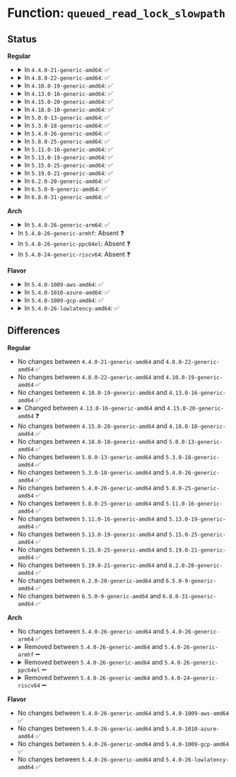 # Function: <code>queued_read_lock_slowpath</code>

## Status
<b>Regular</b>
<ul>
<li>
<details>
<summary>In <code>4.4.0-21-generic-amd64</code>: ✅</summary>

```c
void queued_read_lock_slowpath(struct qrwlock * lock, u32 cnts)
```

```json
{
  "name": "queued_read_lock_slowpath",
  "collision_type": "Unique Global",
  "inline_type": "No",
  "funcs": [
    {
      "addr": 18446744071579680192,
      "name": "queued_read_lock_slowpath",
      "external": true,
      "loc": "kernel/locking/qrwlock.c:67",
      "file": "kernel/locking/qrwlock.c",
      "inline": "seen, unknown",
      "caller_inline": [],
      "caller_func": [
        "kernel/locking/spinlock.c:_raw_read_lock",
        "kernel/locking/spinlock.c:_raw_read_lock_irq",
        "kernel/locking/spinlock.c:_raw_read_lock_bh",
        "kernel/locking/spinlock.c:_raw_read_lock_irqsave"
      ]
    }
  ],
  "symbols": [
    {
      "addr": 18446744071579680192,
      "name": "queued_read_lock_slowpath",
      "section": ".text",
      "bind": "STB_GLOBAL",
      "size": 145
    }
  ]
}
```
</details>
</li>
<li>
<details>
<summary>In <code>4.8.0-22-generic-amd64</code>: ✅</summary>

```c
void queued_read_lock_slowpath(struct qrwlock * lock, u32 cnts)
```

```json
{
  "name": "queued_read_lock_slowpath",
  "collision_type": "Unique Global",
  "inline_type": "No",
  "funcs": [
    {
      "addr": 18446744071579699408,
      "name": "queued_read_lock_slowpath",
      "external": true,
      "loc": "kernel/locking/qrwlock.c:67",
      "file": "kernel/locking/qrwlock.c",
      "inline": "seen, unknown",
      "caller_inline": [],
      "caller_func": [
        "kernel/locking/spinlock.c:_raw_read_lock_irqsave",
        "kernel/locking/spinlock.c:_raw_read_lock_irq",
        "kernel/locking/spinlock.c:_raw_read_lock_bh",
        "kernel/locking/spinlock.c:_raw_read_lock"
      ]
    }
  ],
  "symbols": [
    {
      "addr": 18446744071579699408,
      "name": "queued_read_lock_slowpath",
      "section": ".text",
      "bind": "STB_GLOBAL",
      "size": 145
    }
  ]
}
```
</details>
</li>
<li>
<details>
<summary>In <code>4.10.0-19-generic-amd64</code>: ✅</summary>

```c
void queued_read_lock_slowpath(struct qrwlock * lock, u32 cnts)
```

```json
{
  "name": "queued_read_lock_slowpath",
  "collision_type": "Unique Global",
  "inline_type": "No",
  "funcs": [
    {
      "addr": 18446744071579726656,
      "name": "queued_read_lock_slowpath",
      "external": true,
      "loc": "kernel/locking/qrwlock.c:67",
      "file": "kernel/locking/qrwlock.c",
      "inline": "seen, unknown",
      "caller_inline": [],
      "caller_func": [
        "kernel/locking/spinlock.c:_raw_read_lock_irqsave",
        "kernel/locking/spinlock.c:_raw_read_lock_irq",
        "kernel/locking/spinlock.c:_raw_read_lock_bh",
        "kernel/locking/spinlock.c:_raw_read_lock"
      ]
    }
  ],
  "symbols": [
    {
      "addr": 18446744071579726656,
      "name": "queued_read_lock_slowpath",
      "section": ".text",
      "bind": "STB_GLOBAL",
      "size": 145
    }
  ]
}
```
</details>
</li>
<li>
<details>
<summary>In <code>4.13.0-16-generic-amd64</code>: ✅</summary>

```c
void queued_read_lock_slowpath(struct qrwlock * lock, u32 cnts)
```

```json
{
  "name": "queued_read_lock_slowpath",
  "collision_type": "Unique Global",
  "inline_type": "No",
  "funcs": [
    {
      "addr": 18446744071579722624,
      "name": "queued_read_lock_slowpath",
      "external": true,
      "loc": "kernel/locking/qrwlock.c:68",
      "file": "kernel/locking/qrwlock.c",
      "inline": "seen, unknown",
      "caller_inline": [],
      "caller_func": [
        "kernel/locking/spinlock.c:_raw_read_lock_irqsave",
        "kernel/locking/spinlock.c:_raw_read_lock_irq",
        "kernel/locking/spinlock.c:_raw_read_lock_bh",
        "kernel/locking/spinlock.c:_raw_read_lock"
      ]
    }
  ],
  "symbols": [
    {
      "addr": 18446744071579722624,
      "name": "queued_read_lock_slowpath",
      "section": ".text",
      "bind": "STB_GLOBAL",
      "size": 145
    }
  ]
}
```
</details>
</li>
<li>
<details>
<summary>In <code>4.15.0-20-generic-amd64</code>: ✅</summary>

```c
void queued_read_lock_slowpath(struct qrwlock * lock)
```

```json
{
  "name": "queued_read_lock_slowpath",
  "collision_type": "Unique Global",
  "inline_type": "No",
  "funcs": [
    {
      "addr": 18446744071579755312,
      "name": "queued_read_lock_slowpath",
      "external": true,
      "loc": "kernel/locking/qrwlock.c:30",
      "file": "kernel/locking/qrwlock.c",
      "inline": "seen, unknown",
      "caller_inline": [],
      "caller_func": [
        "kernel/locking/spinlock.c:_raw_read_lock_irqsave",
        "kernel/locking/spinlock.c:_raw_read_lock_irq",
        "kernel/locking/spinlock.c:_raw_read_lock_bh",
        "kernel/locking/spinlock.c:_raw_read_lock"
      ]
    }
  ],
  "symbols": [
    {
      "addr": 18446744071579755312,
      "name": "queued_read_lock_slowpath",
      "section": ".text",
      "bind": "STB_GLOBAL",
      "size": 117
    }
  ]
}
```
</details>
</li>
<li>
<details>
<summary>In <code>4.18.0-10-generic-amd64</code>: ✅</summary>

```c
void queued_read_lock_slowpath(struct qrwlock * lock)
```

```json
{
  "name": "queued_read_lock_slowpath",
  "collision_type": "Unique Global",
  "inline_type": "No",
  "funcs": [
    {
      "addr": 18446744071579789568,
      "name": "queued_read_lock_slowpath",
      "external": true,
      "loc": "kernel/locking/qrwlock.c:30",
      "file": "kernel/locking/qrwlock.c",
      "inline": "seen, unknown",
      "caller_inline": [],
      "caller_func": [
        "kernel/locking/spinlock.c:_raw_read_lock_irqsave",
        "kernel/locking/spinlock.c:_raw_read_lock_irq",
        "kernel/locking/spinlock.c:_raw_read_lock_bh",
        "kernel/locking/spinlock.c:_raw_read_lock"
      ]
    }
  ],
  "symbols": [
    {
      "addr": 18446744071579789568,
      "name": "queued_read_lock_slowpath",
      "section": ".text",
      "bind": "STB_GLOBAL",
      "size": 123
    }
  ]
}
```
</details>
</li>
<li>
<details>
<summary>In <code>5.0.0-13-generic-amd64</code>: ✅</summary>

```c
void queued_read_lock_slowpath(struct qrwlock * lock)
```

```json
{
  "name": "queued_read_lock_slowpath",
  "collision_type": "Unique Global",
  "inline_type": "No",
  "funcs": [
    {
      "addr": 18446744071579836160,
      "name": "queued_read_lock_slowpath",
      "external": true,
      "loc": "kernel/locking/qrwlock.c:30",
      "file": "kernel/locking/qrwlock.c",
      "inline": "seen, unknown",
      "caller_inline": [],
      "caller_func": [
        "kernel/locking/spinlock.c:_raw_read_lock_irqsave",
        "kernel/locking/spinlock.c:_raw_read_lock_irq",
        "kernel/locking/spinlock.c:_raw_read_lock_bh",
        "kernel/locking/spinlock.c:_raw_read_lock"
      ]
    }
  ],
  "symbols": [
    {
      "addr": 18446744071579836160,
      "name": "queued_read_lock_slowpath",
      "section": ".text",
      "bind": "STB_GLOBAL",
      "size": 121
    }
  ]
}
```
</details>
</li>
<li>
<details>
<summary>In <code>5.3.0-18-generic-amd64</code>: ✅</summary>

```c
void queued_read_lock_slowpath(struct qrwlock * lock)
```

```json
{
  "name": "queued_read_lock_slowpath",
  "collision_type": "Unique Global",
  "inline_type": "No",
  "funcs": [
    {
      "addr": 18446744071579870320,
      "name": "queued_read_lock_slowpath",
      "external": true,
      "loc": "kernel/locking/qrwlock.c:21",
      "file": "kernel/locking/qrwlock.c",
      "inline": "seen, unknown",
      "caller_inline": [],
      "caller_func": [
        "kernel/locking/spinlock.c:_raw_read_lock_irqsave",
        "kernel/locking/spinlock.c:_raw_read_lock_irq",
        "kernel/locking/spinlock.c:_raw_read_lock_bh",
        "kernel/locking/spinlock.c:_raw_read_lock"
      ]
    }
  ],
  "symbols": [
    {
      "addr": 18446744071579870320,
      "name": "queued_read_lock_slowpath",
      "section": ".text",
      "bind": "STB_GLOBAL",
      "size": 121
    }
  ]
}
```
</details>
</li>
<li>
<details>
<summary>In <code>5.4.0-26-generic-amd64</code>: ✅</summary>

```c
void queued_read_lock_slowpath(struct qrwlock * lock)
```

```json
{
  "name": "queued_read_lock_slowpath",
  "collision_type": "Unique Global",
  "inline_type": "No",
  "funcs": [
    {
      "addr": 18446744071579918928,
      "name": "queued_read_lock_slowpath",
      "external": true,
      "loc": "kernel/locking/qrwlock.c:21",
      "file": "kernel/locking/qrwlock.c",
      "inline": "seen, unknown",
      "caller_inline": [],
      "caller_func": [
        "kernel/locking/spinlock.c:_raw_read_lock_irqsave",
        "kernel/locking/spinlock.c:_raw_read_lock_irq",
        "kernel/locking/spinlock.c:_raw_read_lock_bh",
        "kernel/locking/spinlock.c:_raw_read_lock"
      ]
    }
  ],
  "symbols": [
    {
      "addr": 18446744071579918928,
      "name": "queued_read_lock_slowpath",
      "section": ".text",
      "bind": "STB_GLOBAL",
      "size": 121
    }
  ]
}
```
</details>
</li>
<li>
<details>
<summary>In <code>5.8.0-25-generic-amd64</code>: ✅</summary>

```c
void queued_read_lock_slowpath(struct qrwlock * lock)
```

```json
{
  "name": "queued_read_lock_slowpath",
  "collision_type": "Unique Global",
  "inline_type": "No",
  "funcs": [
    {
      "addr": 18446744071579963760,
      "name": "queued_read_lock_slowpath",
      "external": true,
      "loc": "kernel/locking/qrwlock.c:21",
      "file": "kernel/locking/qrwlock.c",
      "inline": "seen, unknown",
      "caller_inline": [],
      "caller_func": [
        "kernel/locking/spinlock.c:_raw_read_lock_irqsave",
        "kernel/locking/spinlock.c:_raw_read_lock_irq",
        "kernel/locking/spinlock.c:_raw_read_lock_bh",
        "kernel/locking/spinlock.c:_raw_read_lock"
      ]
    }
  ],
  "symbols": [
    {
      "addr": 18446744071579963760,
      "name": "queued_read_lock_slowpath",
      "section": ".text",
      "bind": "STB_GLOBAL",
      "size": 121
    }
  ]
}
```
</details>
</li>
<li>
<details>
<summary>In <code>5.11.0-16-generic-amd64</code>: ✅</summary>

```c
void queued_read_lock_slowpath(struct qrwlock * lock)
```

```json
{
  "name": "queued_read_lock_slowpath",
  "collision_type": "Unique Global",
  "inline_type": "No",
  "funcs": [
    {
      "addr": 18446744071579951856,
      "name": "queued_read_lock_slowpath",
      "external": true,
      "loc": "kernel/locking/qrwlock.c:21",
      "file": "kernel/locking/qrwlock.c",
      "inline": "seen, unknown",
      "caller_inline": [],
      "caller_func": [
        "kernel/locking/spinlock.c:_raw_read_lock_irqsave",
        "kernel/locking/spinlock.c:_raw_read_lock_irq",
        "kernel/locking/spinlock.c:_raw_read_lock_bh",
        "kernel/locking/spinlock.c:_raw_read_lock"
      ]
    }
  ],
  "symbols": [
    {
      "addr": 18446744071579951856,
      "name": "queued_read_lock_slowpath",
      "section": ".text",
      "bind": "STB_GLOBAL",
      "size": 121
    }
  ]
}
```
</details>
</li>
<li>
<details>
<summary>In <code>5.13.0-19-generic-amd64</code>: ✅</summary>

```c
void queued_read_lock_slowpath(struct qrwlock * lock)
```

```json
{
  "name": "queued_read_lock_slowpath",
  "collision_type": "Unique Global",
  "inline_type": "No",
  "funcs": [
    {
      "addr": 18446744071579954688,
      "name": "queued_read_lock_slowpath",
      "external": true,
      "loc": "kernel/locking/qrwlock.c:20",
      "file": "kernel/locking/qrwlock.c",
      "inline": "seen, unknown",
      "caller_inline": [],
      "caller_func": [
        "kernel/locking/spinlock.c:_raw_read_lock_irqsave",
        "kernel/locking/spinlock.c:_raw_read_lock_irq",
        "kernel/locking/spinlock.c:_raw_read_lock_bh",
        "kernel/locking/spinlock.c:_raw_read_lock"
      ]
    }
  ],
  "symbols": [
    {
      "addr": 18446744071579954688,
      "name": "queued_read_lock_slowpath",
      "section": ".text",
      "bind": "STB_GLOBAL",
      "size": 121
    }
  ]
}
```
</details>
</li>
<li>
<details>
<summary>In <code>5.15.0-25-generic-amd64</code>: ✅</summary>

```c
void queued_read_lock_slowpath(struct qrwlock * lock)
```

```json
{
  "name": "queued_read_lock_slowpath",
  "collision_type": "Unique Global",
  "inline_type": "No",
  "funcs": [
    {
      "addr": 18446744071580083872,
      "name": "queued_read_lock_slowpath",
      "external": true,
      "loc": "kernel/locking/qrwlock.c:20",
      "file": "kernel/locking/qrwlock.c",
      "inline": "seen, unknown",
      "caller_inline": [],
      "caller_func": [
        "kernel/locking/spinlock.c:_raw_read_lock_irqsave",
        "kernel/locking/spinlock.c:_raw_read_lock_irq",
        "kernel/locking/spinlock.c:_raw_read_lock_bh",
        "kernel/locking/spinlock.c:_raw_read_lock"
      ]
    }
  ],
  "symbols": [
    {
      "addr": 18446744071580083872,
      "name": "queued_read_lock_slowpath",
      "section": ".text",
      "bind": "STB_GLOBAL",
      "size": 121
    }
  ]
}
```
</details>
</li>
<li>
<details>
<summary>In <code>5.19.0-21-generic-amd64</code>: ✅</summary>

```c
void queued_read_lock_slowpath(struct qrwlock * lock)
```

```json
{
  "name": "queued_read_lock_slowpath",
  "collision_type": "Unique Global",
  "inline_type": "No",
  "funcs": [
    {
      "addr": 18446744071580219584,
      "name": "queued_read_lock_slowpath",
      "external": true,
      "loc": "kernel/locking/qrwlock.c:21",
      "file": "kernel/locking/qrwlock.c",
      "inline": "seen, unknown",
      "caller_inline": [],
      "caller_func": [
        "kernel/locking/spinlock.c:__raw_read_lock_irqsave",
        "kernel/locking/spinlock.c:_raw_read_lock_irq",
        "kernel/locking/spinlock.c:_raw_read_lock_bh",
        "kernel/locking/spinlock.c:_raw_read_lock"
      ]
    }
  ],
  "symbols": [
    {
      "addr": 18446744071580219584,
      "name": "queued_read_lock_slowpath",
      "section": ".text",
      "bind": "STB_GLOBAL",
      "size": 341
    }
  ]
}
```
</details>
</li>
<li>
<details>
<summary>In <code>6.2.0-20-generic-amd64</code>: ✅</summary>

```c
void queued_read_lock_slowpath(struct qrwlock * lock)
```

```json
{
  "name": "queued_read_lock_slowpath",
  "collision_type": "Unique Global",
  "inline_type": "No",
  "funcs": [
    {
      "addr": 18446744071596502032,
      "name": "queued_read_lock_slowpath",
      "external": true,
      "loc": "kernel/locking/qrwlock.c:21",
      "file": "kernel/locking/qrwlock.c",
      "inline": "seen, unknown",
      "caller_inline": [],
      "caller_func": [
        "kernel/locking/spinlock.c:__raw_read_lock_irqsave",
        "kernel/locking/spinlock.c:_raw_read_lock_irq",
        "kernel/locking/spinlock.c:_raw_read_lock_bh",
        "kernel/locking/spinlock.c:_raw_read_lock"
      ]
    }
  ],
  "symbols": [
    {
      "addr": 18446744071596502032,
      "name": "queued_read_lock_slowpath",
      "section": ".text",
      "bind": "STB_GLOBAL",
      "size": 341
    }
  ]
}
```
</details>
</li>
<li>
<details>
<summary>In <code>6.5.0-9-generic-amd64</code>: ✅</summary>

```c
void queued_read_lock_slowpath(struct qrwlock * lock)
```

```json
{
  "name": "queued_read_lock_slowpath",
  "collision_type": "Unique Global",
  "inline_type": "No",
  "funcs": [
    {
      "addr": 18446744071597039520,
      "name": "queued_read_lock_slowpath",
      "external": true,
      "loc": "kernel/locking/qrwlock.c:21",
      "file": "kernel/locking/qrwlock.c",
      "inline": "seen, unknown",
      "caller_inline": [],
      "caller_func": [
        "kernel/locking/spinlock.c:__raw_read_lock_irqsave",
        "kernel/locking/spinlock.c:_raw_read_lock_irq",
        "kernel/locking/spinlock.c:_raw_read_lock_bh",
        "kernel/locking/spinlock.c:_raw_read_lock"
      ]
    }
  ],
  "symbols": [
    {
      "addr": 18446744071597039520,
      "name": "queued_read_lock_slowpath",
      "section": ".text",
      "bind": "STB_GLOBAL",
      "size": 341
    }
  ]
}
```
</details>
</li>
<li>
<details>
<summary>In <code>6.8.0-31-generic-amd64</code>: ✅</summary>

```c
void queued_read_lock_slowpath(struct qrwlock * lock)
```

```json
{
  "name": "queued_read_lock_slowpath",
  "collision_type": "Unique Global",
  "inline_type": "No",
  "funcs": [
    {
      "addr": 18446744071597971488,
      "name": "queued_read_lock_slowpath",
      "external": true,
      "loc": "kernel/locking/qrwlock.c:21",
      "file": "kernel/locking/qrwlock.c",
      "inline": "seen, unknown",
      "caller_inline": [],
      "caller_func": [
        "kernel/locking/spinlock.c:__raw_read_lock_irqsave",
        "kernel/locking/spinlock.c:_raw_read_lock_irq",
        "kernel/locking/spinlock.c:_raw_read_lock_bh",
        "kernel/locking/spinlock.c:_raw_read_lock"
      ]
    }
  ],
  "symbols": [
    {
      "addr": 18446744071597971488,
      "name": "queued_read_lock_slowpath",
      "section": ".text",
      "bind": "STB_GLOBAL",
      "size": 341
    }
  ]
}
```
</details>
</li>
</ul>
<b>Arch</b>
<ul>
<li>
<details>
<summary>In <code>5.4.0-26-generic-arm64</code>: ✅</summary>

```c
void queued_read_lock_slowpath(struct qrwlock * lock)
```

```json
{
  "name": "queued_read_lock_slowpath",
  "collision_type": "Unique Global",
  "inline_type": "No",
  "funcs": [
    {
      "addr": 18446603336491124488,
      "name": "queued_read_lock_slowpath",
      "external": true,
      "loc": "kernel/locking/qrwlock.c:21",
      "file": "kernel/locking/qrwlock.c",
      "inline": "seen, unknown",
      "caller_inline": [],
      "caller_func": [
        "arch/arm/xen/p2m.c:__pfn_to_mfn",
        "kernel/fork.c:walk_process_tree",
        "kernel/exit.c:do_wait",
        "kernel/exit.c:mm_update_next_owner",
        "kernel/exit.c:is_current_pgrp_orphaned",
        "kernel/resource.c:iomem_is_exclusive",
        "kernel/resource.c:iomem_map_sanity_check",
        "kernel/resource.c:lookup_resource",
        "kernel/resource.c:region_intersects",
        "kernel/resource.c:find_next_iomem_res",
        "kernel/resource.c:r_start",
        "kernel/ptrace.c:ptrace_check_attach",
        "kernel/signal.c:__arm64_sys_kill",
        "kernel/signal.c:get_signal",
        "kernel/signal.c:do_signal_stop",
        "kernel/signal.c:ptrace_stop",
        "kernel/signal.c:kill_pgrp",
        "kernel/sys.c:do_prlimit",
        "kernel/sys.c:__arm64_sys_getpriority",
        "kernel/sys.c:__arm64_sys_setpriority",
        "kernel/sched/core.c:normalize_rt_tasks",
        "kernel/sched/rt.c:sched_rt_handler",
        "kernel/sched/rt.c:tg_set_rt_bandwidth",
        "kernel/power/process.c:thaw_processes",
        "kernel/power/process.c:try_to_freeze_tasks",
        "kernel/cgroup/cgroup.c:cgroup_enable_task_cg_lists",
        "kernel/pid_namespace.c:pidns_for_children_get",
        "kernel/pid_namespace.c:reboot_pid_ns",
        "kernel/pid_namespace.c:zap_pid_ns_processes",
        "kernel/tracepoint.c:syscall_unregfunc",
        "kernel/tracepoint.c:syscall_regfunc",
        "kernel/trace/fgraph.c:start_graph_tracing",
        "kernel/trace/trace_uprobe.c:uprobe_perf_filter",
        "mm/mempolicy.c:mpol_shared_policy_lookup",
        "mm/zsmalloc.c:zs_free",
        "mm/zsmalloc.c:zs_map_object",
        "fs/exec.c:de_thread",
        "fs/exec.c:__arm64_sys_uselib",
        "fs/exec.c:__arm64_sys_uselib",
        "fs/fcntl.c:send_sigurg",
        "fs/fcntl.c:send_sigurg",
        "fs/fcntl.c:send_sigio",
        "fs/fcntl.c:send_sigio",
        "fs/fcntl.c:do_fcntl",
        "fs/fcntl.c:do_fcntl",
        "fs/fcntl.c:f_getown",
        "fs/filesystems.c:__get_fs_type",
        "fs/filesystems.c:filesystems_proc_show",
        "fs/filesystems.c:__arm64_sys_sysfs",
        "fs/filesystems.c:__arm64_sys_sysfs",
        "fs/filesystems.c:fs_name",
        "fs/fs_struct.c:chroot_fs_refs",
        "fs/eventpoll.c:ep_poll_callback",
        "fs/proc/generic.c:__proc_create",
        "fs/proc/array.c:get_children_pid",
        "fs/ext4/extents_status.c:ext4_es_delayed_clu",
        "fs/ext4/extents_status.c:ext4_is_pending",
        "fs/ext4/extents_status.c:ext4_es_lookup_extent",
        "fs/ext4/extents_status.c:ext4_es_scan_clu",
        "fs/ext4/extents_status.c:ext4_es_scan_range",
        "fs/ext4/extents_status.c:ext4_es_find_extent_range",
        "fs/ext4/inode.c:ext4_setattr",
        "fs/ext4/inode.c:__ext4_iget",
        "fs/ext4/super.c:ext4_sync_fs",
        "fs/jbd2/transaction.c:jbd2_journal_begin_ordered_truncate",
        "fs/jbd2/transaction.c:jbd2_journal_stop",
        "fs/jbd2/transaction.c:jbd2__journal_restart",
        "fs/jbd2/transaction.c:jbd2_journal_extend",
        "fs/jbd2/transaction.c:start_this_handle",
        "fs/jbd2/journal.c:jbd2_journal_errno",
        "fs/jbd2/journal.c:jbd2_journal_get_log_tail",
        "fs/jbd2/journal.c:jbd2_complete_transaction",
        "fs/jbd2/journal.c:jbd2_transaction_committed",
        "fs/jbd2/journal.c:jbd2_log_wait_commit",
        "fs/jbd2/journal.c:jbd2_log_wait_commit",
        "fs/jbd2/journal.c:__jbd2_journal_force_commit",
        "security/keys/keyring.c:find_keyring_by_name",
        "security/selinux/hooks.c:selinux_bprm_committed_creds",
        "security/selinux/ss/services.c:security_read_policy",
        "security/selinux/ss/services.c:security_netlbl_sid_to_secattr",
        "security/selinux/ss/services.c:security_netlbl_secattr_to_sid",
        "security/selinux/ss/services.c:selinux_audit_rule_match",
        "security/selinux/ss/services.c:selinux_audit_rule_init",
        "security/selinux/ss/services.c:security_policycap_supported",
        "security/selinux/ss/services.c:security_get_permissions",
        "security/selinux/ss/services.c:security_get_classes",
        "security/selinux/ss/services.c:security_net_peersid_resolve",
        "security/selinux/ss/services.c:security_sid_mls_copy",
        "security/selinux/ss/services.c:security_get_bool_value",
        "security/selinux/ss/services.c:security_fs_use",
        "security/selinux/ss/services.c:security_genfs_sid",
        "security/selinux/ss/services.c:security_get_user_sids",
        "security/selinux/ss/services.c:security_node_sid",
        "security/selinux/ss/services.c:security_netif_sid",
        "security/selinux/ss/services.c:security_ib_endport_sid",
        "security/selinux/ss/services.c:security_ib_pkey_sid",
        "security/selinux/ss/services.c:security_port_sid",
        "security/selinux/ss/services.c:security_policydb_len",
        "security/selinux/ss/services.c:security_compute_av_user",
        "security/selinux/ss/services.c:security_compute_av",
        "security/selinux/ss/services.c:security_compute_xperms_decision",
        "security/selinux/ss/services.c:security_bounded_transition",
        "security/apparmor/label.c:__labelset_update",
        "security/apparmor/label.c:aa_label_find_merge",
        "security/apparmor/label.c:aa_label_insert",
        "security/apparmor/label.c:vec_find",
        "security/integrity/iint.c:integrity_iint_find",
        "drivers/tty/tty_io.c:tty_release",
        "drivers/tty/tty_jobctrl.c:tty_jobctrl_ioctl",
        "drivers/tty/tty_jobctrl.c:tty_signal_session_leader",
        "drivers/tty/tty_jobctrl.c:tty_open_proc_set_tty",
        "drivers/tty/sysrq.c:send_sig_all",
        "drivers/scsi/sg.c:sg_proc_seq_show_debug",
        "drivers/scsi/sg.c:sg_proc_seq_show_debug",
        "drivers/scsi/sg.c:sg_proc_seq_show_debug",
        "drivers/scsi/sg.c:sg_proc_seq_show_devstrs",
        "drivers/scsi/sg.c:sg_proc_seq_show_dev",
        "drivers/scsi/sg.c:dev_seq_start",
        "drivers/scsi/sg.c:sg_remove_device",
        "drivers/scsi/sg.c:sg_poll",
        "drivers/scsi/sg.c:sg_ioctl",
        "drivers/scsi/sg.c:sg_ioctl",
        "drivers/scsi/sg.c:sg_ioctl",
        "drivers/scsi/sg.c:sg_open",
        "drivers/net/ppp/ppp_generic.c:ppp_dev_name",
        "drivers/net/ppp/ppp_generic.c:ppp_unit_number",
        "drivers/net/ppp/ppp_generic.c:ppp_input_error",
        "drivers/net/ppp/ppp_generic.c:ppp_input",
        "drivers/net/ppp/ppp_generic.c:ppp_channel_push",
        "drivers/cpufreq/cpufreq.c:cpufreq_quick_get",
        "drivers/cpufreq/cpufreq.c:cpufreq_cpu_get",
        "drivers/leds/led-triggers.c:led_trigger_blink_oneshot",
        "net/core/sock.c:sock_i_ino",
        "net/core/sock.c:sock_i_uid",
        "net/core/neighbour.c:neigh_seq_start",
        "net/core/neighbour.c:neigh_for_each",
        "net/core/neighbour.c:neigh_dump_info",
        "net/core/neighbour.c:neigh_fill_info",
        "net/core/neighbour.c:neightbl_dump_info",
        "net/core/neighbour.c:pneigh_lookup",
        "net/core/net-sysfs.c:operstate_show",
        "net/core/net-sysfs.c:address_show",
        "net/core/netpoll.c:netpoll_setup",
        "net/sched/sch_api.c:qdisc_lookup_ops",
        "net/sched/sch_api.c:qdisc_get_default",
        "net/sched/cls_api.c:__tcf_proto_lookup_ops",
        "net/sched/act_api.c:tc_lookup_action",
        "net/sched/act_api.c:tc_lookup_action_n",
        "net/netlink/af_netlink.c:netlink_getsockopt",
        "net/netlink/af_netlink.c:netlink_set_err",
        "net/netlink/af_netlink.c:netlink_broadcast_filtered",
        "net/netlink/af_netlink.c:netlink_getname",
        "net/netlink/af_netlink.c:netlink_bind",
        "net/netlink/af_netlink.c:netlink_create",
        "net/netlink/af_netlink.c:netlink_create",
        "net/ipv4/raw.c:raw_seq_start",
        "net/ipv4/raw.c:raw_icmp_error",
        "net/ipv4/raw.c:raw_local_deliver",
        "net/ipv4/arp.c:arp_seq_show",
        "net/ipv4/arp.c:arp_ioctl",
        "net/ipv4/ping.c:ping_seq_start",
        "net/ipv4/ping.c:ping_lookup",
        "net/ipv4/ipmr.c:ipmr_vif_seq_start",
        "net/ipv4/ipmr.c:ipmr_get_route",
        "net/ipv4/ipmr.c:ipmr_get_route",
        "net/ipv4/ipmr.c:ip_mr_input",
        "net/ipv4/ipmr.c:ip_mr_input",
        "net/ipv4/ipmr.c:ipmr_compat_ioctl",
        "net/ipv4/ipmr.c:ipmr_ioctl",
        "net/ipv4/ipmr.c:reg_vif_xmit",
        "net/xfrm/xfrm_policy.c:xfrm_policy_timer",
        "net/ipv6/anycast.c:ac6_seq_start",
        "net/ipv6/anycast.c:ipv6_chk_acast_addr",
        "net/ipv6/ip6_output.c:ip6_forward",
        "net/ipv6/addrconf.c:addrconf_disable_policy_idev",
        "net/ipv6/addrconf.c:inet6_fill_ifla6_attrs",
        "net/ipv6/addrconf.c:in6_dump_addrs",
        "net/ipv6/addrconf.c:addrconf_dad_run",
        "net/ipv6/addrconf.c:addrconf_dad_completed",
        "net/ipv6/addrconf.c:addrconf_dad_work",
        "net/ipv6/addrconf.c:inet6_addr_del",
        "net/ipv6/addrconf.c:addrconf_prefix_rcv",
        "net/ipv6/addrconf.c:manage_tempaddrs",
        "net/ipv6/addrconf.c:ipv6_get_lladdr",
        "net/ipv6/route.c:rt6_score_route",
        "net/ipv6/ip6_fib.c:fib6_del",
        "net/ipv6/ndisc.c:ndisc_send_redirect",
        "net/ipv6/ndisc.c:ndisc_recv_ns",
        "net/ipv6/ndisc.c:ndisc_send_unsol_na",
        "net/ipv6/raw.c:raw6_icmp_error",
        "net/ipv6/raw.c:raw6_local_deliver",
        "net/ipv6/mcast.c:igmp6_mcf_seq_next",
        "net/ipv6/mcast.c:igmp6_mcf_seq_start",
        "net/ipv6/mcast.c:igmp6_mc_seq_start",
        "net/ipv6/mcast.c:ipv6_mc_netdev_event",
        "net/ipv6/mcast.c:ipv6_mc_up",
        "net/ipv6/mcast.c:ipv6_mc_down",
        "net/ipv6/mcast.c:ipv6_mc_unmap",
        "net/ipv6/mcast.c:mld_ifc_timer_expire",
        "net/ipv6/mcast.c:ip6_mc_add_src",
        "net/ipv6/mcast.c:ip6_mc_del_src",
        "net/ipv6/mcast.c:mld_send_report",
        "net/ipv6/mcast.c:igmp6_event_report",
        "net/ipv6/mcast.c:igmp6_event_query",
        "net/ipv6/mcast.c:ipv6_chk_mcast_addr",
        "net/ipv6/mcast.c:mld_clear_delrec",
        "net/ipv6/mcast.c:inet6_mc_check",
        "net/ipv6/mcast.c:ip6_mc_find_dev_rcu",
        "net/ipv6/ip6mr.c:ip6mr_get_route",
        "net/ipv6/ip6mr.c:ip6_mr_input",
        "net/ipv6/ip6mr.c:ip6mr_compat_ioctl",
        "net/ipv6/ip6mr.c:ip6mr_ioctl",
        "net/ipv6/ip6mr.c:reg_vif_xmit",
        "net/ipv6/ip6mr.c:pim6_rcv",
        "net/ipv6/ip6mr.c:ip6mr_vif_seq_start"
      ]
    }
  ],
  "symbols": [
    {
      "addr": 18446603336491124488,
      "name": "queued_read_lock_slowpath",
      "section": ".text",
      "bind": "STB_GLOBAL",
      "size": 332
    }
  ]
}
```
</details>
</li>
<li>
In <code>5.4.0-26-generic-armhf</code>: Absent ❓
</li>
<li>
In <code>5.4.0-26-generic-ppc64el</code>: Absent ❓
</li>
<li>
In <code>5.4.0-24-generic-riscv64</code>: Absent ❓
</li>
</ul>
<b>Flavor</b>
<ul>
<li>
<details>
<summary>In <code>5.4.0-1009-aws-amd64</code>: ✅</summary>

```c
void queued_read_lock_slowpath(struct qrwlock * lock)
```

```json
{
  "name": "queued_read_lock_slowpath",
  "collision_type": "Unique Global",
  "inline_type": "No",
  "funcs": [
    {
      "addr": 18446744071579891040,
      "name": "queued_read_lock_slowpath",
      "external": true,
      "loc": "kernel/locking/qrwlock.c:21",
      "file": "kernel/locking/qrwlock.c",
      "inline": "seen, unknown",
      "caller_inline": [],
      "caller_func": [
        "kernel/locking/spinlock.c:_raw_read_lock_irqsave",
        "kernel/locking/spinlock.c:_raw_read_lock_irq",
        "kernel/locking/spinlock.c:_raw_read_lock_bh",
        "kernel/locking/spinlock.c:_raw_read_lock"
      ]
    }
  ],
  "symbols": [
    {
      "addr": 18446744071579891040,
      "name": "queued_read_lock_slowpath",
      "section": ".text",
      "bind": "STB_GLOBAL",
      "size": 121
    }
  ]
}
```
</details>
</li>
<li>
<details>
<summary>In <code>5.4.0-1010-azure-amd64</code>: ✅</summary>

```c
void queued_read_lock_slowpath(struct qrwlock * lock)
```

```json
{
  "name": "queued_read_lock_slowpath",
  "collision_type": "Unique Global",
  "inline_type": "No",
  "funcs": [
    {
      "addr": 18446744071579826000,
      "name": "queued_read_lock_slowpath",
      "external": true,
      "loc": "kernel/locking/qrwlock.c:21",
      "file": "kernel/locking/qrwlock.c",
      "inline": "seen, unknown",
      "caller_inline": [],
      "caller_func": [
        "kernel/locking/spinlock.c:_raw_read_lock_irqsave",
        "kernel/locking/spinlock.c:_raw_read_lock_irq",
        "kernel/locking/spinlock.c:_raw_read_lock_bh",
        "kernel/locking/spinlock.c:_raw_read_lock"
      ]
    }
  ],
  "symbols": [
    {
      "addr": 18446744071579826000,
      "name": "queued_read_lock_slowpath",
      "section": ".text",
      "bind": "STB_GLOBAL",
      "size": 121
    }
  ]
}
```
</details>
</li>
<li>
<details>
<summary>In <code>5.4.0-1009-gcp-amd64</code>: ✅</summary>

```c
void queued_read_lock_slowpath(struct qrwlock * lock)
```

```json
{
  "name": "queued_read_lock_slowpath",
  "collision_type": "Unique Global",
  "inline_type": "No",
  "funcs": [
    {
      "addr": 18446744071579879200,
      "name": "queued_read_lock_slowpath",
      "external": true,
      "loc": "kernel/locking/qrwlock.c:21",
      "file": "kernel/locking/qrwlock.c",
      "inline": "seen, unknown",
      "caller_inline": [],
      "caller_func": [
        "kernel/locking/spinlock.c:_raw_read_lock_irqsave",
        "kernel/locking/spinlock.c:_raw_read_lock_irq",
        "kernel/locking/spinlock.c:_raw_read_lock_bh",
        "kernel/locking/spinlock.c:_raw_read_lock"
      ]
    }
  ],
  "symbols": [
    {
      "addr": 18446744071579879200,
      "name": "queued_read_lock_slowpath",
      "section": ".text",
      "bind": "STB_GLOBAL",
      "size": 121
    }
  ]
}
```
</details>
</li>
<li>
<details>
<summary>In <code>5.4.0-26-lowlatency-amd64</code>: ✅</summary>

```c
void queued_read_lock_slowpath(struct qrwlock * lock)
```

```json
{
  "name": "queued_read_lock_slowpath",
  "collision_type": "Unique Global",
  "inline_type": "No",
  "funcs": [
    {
      "addr": 18446744071579924816,
      "name": "queued_read_lock_slowpath",
      "external": true,
      "loc": "kernel/locking/qrwlock.c:21",
      "file": "kernel/locking/qrwlock.c",
      "inline": "seen, unknown",
      "caller_inline": [],
      "caller_func": [
        "kernel/locking/spinlock.c:_raw_read_lock_irqsave",
        "kernel/locking/spinlock.c:_raw_read_lock_irq",
        "kernel/locking/spinlock.c:_raw_read_lock_bh",
        "kernel/locking/spinlock.c:_raw_read_lock"
      ]
    }
  ],
  "symbols": [
    {
      "addr": 18446744071579924816,
      "name": "queued_read_lock_slowpath",
      "section": ".text",
      "bind": "STB_GLOBAL",
      "size": 121
    }
  ]
}
```
</details>
</li>
</ul>

## Differences
<b>Regular</b>
<ul>
<li>
No changes between <code>4.4.0-21-generic-amd64</code> and <code>4.8.0-22-generic-amd64</code> ✅
</li>
<li>
No changes between <code>4.8.0-22-generic-amd64</code> and <code>4.10.0-19-generic-amd64</code> ✅
</li>
<li>
No changes between <code>4.10.0-19-generic-amd64</code> and <code>4.13.0-16-generic-amd64</code> ✅
</li>
<li>
<details>
<summary>Changed between <code>4.13.0-16-generic-amd64</code> and <code>4.15.0-20-generic-amd64</code> ❓</summary>
<ul>
<li>
<b>Param removed. </b>
<code>u32 cnts</code>
</li>
</ul>
</details>
</li>
<li>
No changes between <code>4.15.0-20-generic-amd64</code> and <code>4.18.0-10-generic-amd64</code> ✅
</li>
<li>
No changes between <code>4.18.0-10-generic-amd64</code> and <code>5.0.0-13-generic-amd64</code> ✅
</li>
<li>
No changes between <code>5.0.0-13-generic-amd64</code> and <code>5.3.0-18-generic-amd64</code> ✅
</li>
<li>
No changes between <code>5.3.0-18-generic-amd64</code> and <code>5.4.0-26-generic-amd64</code> ✅
</li>
<li>
No changes between <code>5.4.0-26-generic-amd64</code> and <code>5.8.0-25-generic-amd64</code> ✅
</li>
<li>
No changes between <code>5.8.0-25-generic-amd64</code> and <code>5.11.0-16-generic-amd64</code> ✅
</li>
<li>
No changes between <code>5.11.0-16-generic-amd64</code> and <code>5.13.0-19-generic-amd64</code> ✅
</li>
<li>
No changes between <code>5.13.0-19-generic-amd64</code> and <code>5.15.0-25-generic-amd64</code> ✅
</li>
<li>
No changes between <code>5.15.0-25-generic-amd64</code> and <code>5.19.0-21-generic-amd64</code> ✅
</li>
<li>
No changes between <code>5.19.0-21-generic-amd64</code> and <code>6.2.0-20-generic-amd64</code> ✅
</li>
<li>
No changes between <code>6.2.0-20-generic-amd64</code> and <code>6.5.0-9-generic-amd64</code> ✅
</li>
<li>
No changes between <code>6.5.0-9-generic-amd64</code> and <code>6.8.0-31-generic-amd64</code> ✅
</li>
</ul>
<b>Arch</b>
<ul>
<li>
No changes between <code>5.4.0-26-generic-amd64</code> and <code>5.4.0-26-generic-arm64</code> ✅
</li>
<li>
<details>
<summary>Removed between <code>5.4.0-26-generic-amd64</code> and <code>5.4.0-26-generic-armhf</code> ➖</summary>

```c
void queued_read_lock_slowpath(struct qrwlock * lock)
```
</details>
</li>
<li>
<details>
<summary>Removed between <code>5.4.0-26-generic-amd64</code> and <code>5.4.0-26-generic-ppc64el</code> ➖</summary>

```c
void queued_read_lock_slowpath(struct qrwlock * lock)
```
</details>
</li>
<li>
<details>
<summary>Removed between <code>5.4.0-26-generic-amd64</code> and <code>5.4.0-24-generic-riscv64</code> ➖</summary>

```c
void queued_read_lock_slowpath(struct qrwlock * lock)
```
</details>
</li>
</ul>
<b>Flavor</b>
<ul>
<li>
No changes between <code>5.4.0-26-generic-amd64</code> and <code>5.4.0-1009-aws-amd64</code> ✅
</li>
<li>
No changes between <code>5.4.0-26-generic-amd64</code> and <code>5.4.0-1010-azure-amd64</code> ✅
</li>
<li>
No changes between <code>5.4.0-26-generic-amd64</code> and <code>5.4.0-1009-gcp-amd64</code> ✅
</li>
<li>
No changes between <code>5.4.0-26-generic-amd64</code> and <code>5.4.0-26-lowlatency-amd64</code> ✅
</li>
</ul>
